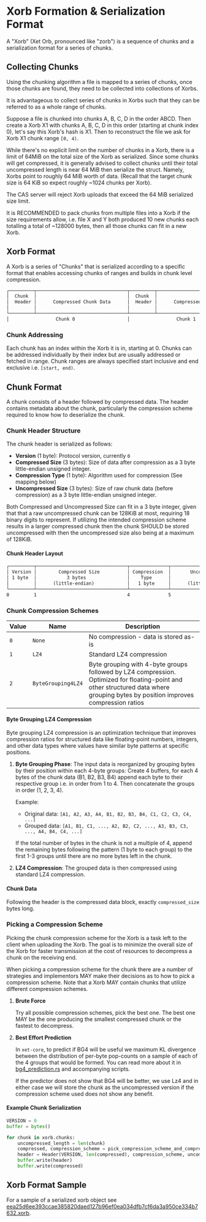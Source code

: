 # Xorb Formation & Serialization Format

A "Xorb" (Xet Orb, pronounced like "zorb") is a sequence of chunks and a serialization format for a series of chunks.

## Collecting Chunks

Using the chunking algorithm a file is mapped to a series of chunks, once those chunks are found, they need to be collected into collections of Xorbs.

It is advantageous to collect series of chunks in Xorbs such that they can be referred to as a whole range of chunks.

Suppose a file is chunked into chunks A, B, C, D in the order ABCD. Then create a Xorb X1 with chunks A, B, C, D in this order (starting at chunk index 0), let's say this Xorb's hash is X1. Then to reconstruct the file we ask for Xorb X1 chunk range `[0, 4)`.

While there's no explicit limit on the number of chunks in a Xorb, there is a limit of 64MiB on the total size of the Xorb as serialized.
Since some chunks will get compressed, it is generally advised to collect chunks until their total uncompressed length is near 64 MiB then serialize the struct.
Namely, Xorbs point to roughly 64 MiB worth of data.
(Recall that the target chunk size is 64 KiB so expect roughly ~1024 chunks per Xorb).

The CAS server will reject Xorb uploads that exceed the 64 MiB serialized size limit.

It is RECOMMENDED to pack chunks from multiple files into a Xorb if the size requirements allow, i.e. file X and Y both produced 10 new chunks each totalling a total of ~128000 bytes, then all those chunks can fit in a new Xorb.

## Xorb Format

A Xorb is a series of "Chunks" that is serialized according to a specific format that enables accessing chunks of ranges and builds in chunk level compression.

```txt
┌─────────┬─────────────────────────────────┬─────────┬─────────────────────────────────┬─────────┬─────────────────────────────────┬──────────
│  Chunk  │                                 │  Chunk  │                                 │  Chunk  │                                 │
│  Header │      Compressed Chunk Data      │  Header │      Compressed Chunk Data      │  Header │      Compressed Chunk Data      │   ...
│         │                                 │         │                                 │         │                                 │
└─────────┴─────────────────────────────────┴─────────┴─────────────────────────────────┴─────────┴─────────────────────────────────┴───────────
│                 Chunk 0                   │                 Chunk 1                   │                 Chunk 2                   │   ...
```

### Chunk Addressing

Each chunk has an index within the Xorb it is in, starting at 0.
Chunks can be addressed individually by their index but are usually addressed or fetched in range.
Chunk ranges are always specified start inclusive and end exclusive i.e. `[start, end)`.

## Chunk Format

A chunk consists of a header followed by compressed data. The header contains metadata about the chunk, particularly the compression scheme required to know how to deserialize the chunk.

### Chunk Header Structure

The chunk header is serialized as follows:

- **Version** (1 byte): Protocol version, currently `0`
- **Compressed Size** (3 bytes): Size of data after compression as a 3 byte little-endian unsigned integer.
- **Compression Type** (1 byte): Algorithm used for compression (See mapping below)
- **Uncompressed Size** (3 bytes): Size of raw chunk data (before compression) as a 3 byte little-endian unsigned integer.

Both Compressed and Uncompressed Size can fit in a 3 byte integer, given that that a raw uncompressed chunk can be 128KiB at most,
requiring 18 binary digits to represent.
If utilizing the intended compression scheme results in a larger compressed chunk then the chunk SHOULD be stored uncompressed with then
the uncompressed size also being at a maximum of 128KiB.

#### Chunk Header Layout

```txt
┌─────────┬─────────────────────────────────┬──────────────┬─────────────────────────────────┐
│ Version │        Compressed Size          │ Compression  │       Uncompressed Size         │
│ 1 byte  │           3 bytes               │    Type      │           3 bytes               │
│         │      (little-endian)            │   1 byte     │      (little-endian)            │
└─────────┴─────────────────────────────────┴──────────────┴─────────────────────────────────┘
0         1                                 4              5                                 8
```

### Chunk Compression Schemes

| Value | Name | Description |
|-------|------|-------------|
| `0` | `None` | No compression - data is stored as-is |
| `1` | `LZ4` | Standard LZ4 compression |
| `2` | `ByteGrouping4LZ4` | Byte grouping with 4-byte groups followed by LZ4 compression. Optimized for floating-point and other structured data where grouping bytes by position improves compression ratios |

#### Byte Grouping LZ4 Compression

Byte grouping LZ4 compression is an optimization technique that improves compression ratios for structured data like floating-point numbers, integers, and other data types where values have similar byte patterns at specific positions.

1. **Byte Grouping Phase**: The input data is reorganized by grouping bytes by their position within each 4-byte groups:
   Create 4 buffers, for each 4 bytes of the chunk data (B1, B2, B3, B4) append each byte to their respective group i.e. in order from 1 to 4. Then concatenate the groups in order (1, 2, 3, 4).

   Example:

   - Original data: `[A1, A2, A3, A4, B1, B2, B3, B4, C1, C2, C3, C4, ...]`
   - Grouped data: `[A1, B1, C1, ..., A2, B2, C2, ..., A3, B3, C3, ..., A4, B4, C4, ...]`

   If the total number of bytes in the chunk is not a multiple of 4, append the remaining bytes following the pattern (1 byte to each group) to the first 1-3 groups until there are no more bytes left in the chunk.

2. **LZ4 Compression**: The grouped data is then compressed using standard LZ4 compression.

#### Chunk Data

Following the header is the compressed data block, exactly `compressed_size` bytes long.

### Picking a Compression Scheme

Picking the chunk compression scheme for the Xorb is a task left to the client when uploading the Xorb.
The goal is to minimize the overall size of the Xorb for faster transmission at the cost of resources to decompress a chunk on the receiving end.

When picking a compression scheme for the chunk there are a number of strategies and implementors MAY make their decisions as to how to pick a compression scheme.
Note that a Xorb MAY contain chunks that utilize different compression schemes.

1. **Brute Force**

    Try all possible compression schemes, pick the best one.
    The best one MAY be the one producing the smallest compressed chunk or the fastest to decompress.

2. **Best Effort Prediction**

    In `xet-core`, to predict if BG4 will be useful we maximum KL divergence between the distribution of per-byte pop-counts on a sample of each of the 4 groups that would be formed.
    You can read more about it in [bg4_prediction.rs](./cas_object/src/byte_grouping/bg4_prediction.rs) and accompanying scripts.

    If the predictor does not show that BG4 will be better, we use Lz4 and in either case we will store the chunk as the uncompressed version if the compression scheme used does not show any benefit.

#### Example Chunk Serialization

```python
VERSION = 0
buffer = bytes()

for chunk in xorb.chunks:
    uncompressed_length = len(chunk)
    compressed, compression_scheme = pick_compression_scheme_and_compress(chunk)
    header = Header(VERSION, len(compressed), compression_scheme, uncompressed_length)
    buffer.write(header)
    buffer.write(compressed)
```

## Xorb Format Sample

For a sample of a serialized xorb object see [eea25d6ee393ccae385820daed127b96ef0ea034dfb7cf6da3a950ce334b7632.xorb](https://huggingface.co/datasets/xet-team/xet-spec-reference-files/blob/main/eea25d6ee393ccae385820daed127b96ef0ea034dfb7cf6da3a950ce334b7632.xorb).
